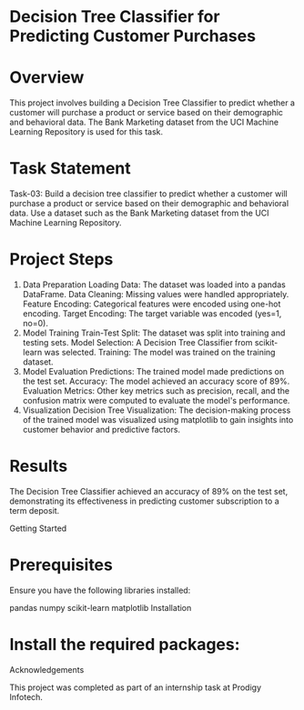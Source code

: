 # Decision Tree Classifier for Predicting Customer Purchases

# Overview

This project involves building a Decision Tree Classifier to predict whether a customer will purchase a product or service based on their demographic and behavioral data. The Bank Marketing dataset from the UCI Machine Learning Repository is used for this task.

# Task Statement

Task-03: Build a decision tree classifier to predict whether a customer will purchase a product or service based on their demographic and behavioral data. Use a dataset such as the Bank Marketing dataset from the UCI Machine Learning Repository.

# Project Steps

1. Data Preparation
Loading Data: The dataset was loaded into a pandas DataFrame.
Data Cleaning: Missing values were handled appropriately.
Feature Encoding: Categorical features were encoded using one-hot encoding.
Target Encoding: The target variable was encoded (yes=1, no=0).
2. Model Training
Train-Test Split: The dataset was split into training and testing sets.
Model Selection: A Decision Tree Classifier from scikit-learn was selected.
Training: The model was trained on the training dataset.
3. Model Evaluation
Predictions: The trained model made predictions on the test set.
Accuracy: The model achieved an accuracy score of 89%.
Evaluation Metrics: Other key metrics such as precision, recall, and the confusion matrix were computed to evaluate the model's performance.
4. Visualization
Decision Tree Visualization: The decision-making process of the trained model was visualized using matplotlib to gain insights into customer behavior and predictive factors.


# Results

The Decision Tree Classifier achieved an accuracy of 89% on the test set, demonstrating its effectiveness in predicting customer subscription to a term deposit.

Getting Started

# Prerequisites
Ensure you have the following libraries installed:

pandas
numpy
scikit-learn
matplotlib
Installation



# Install the required packages:


Acknowledgements

This project was completed as part of an internship task at Prodigy Infotech.





